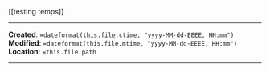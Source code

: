 [[testing temps]]

---
**Created**: `=dateformat(this.file.ctime, "yyyy-MM-dd-EEEE, HH:mm")`   
**Modified**: `=dateformat(this.file.mtime, "yyyy-MM-dd-EEEE, HH:mm")`   
**Location**: `=this.file.path`   

---